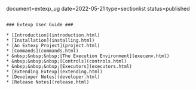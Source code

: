 document=extexp_ug
date=2022-05-21
type=sectionlist
status=published
~~~~~~

### Extexp User Guide ###

* [Introduction](introduction.html)
* [Installation](installing.html)
* [An Extexp Project](project.html)
* [Commands](commands.html)
* &nbsp;&nbsp;&nbsp;[The Execution Environment](execenv.html)
* &nbsp;&nbsp;&nbsp;[Controls](controls.html)
* &nbsp;&nbsp;&nbsp;[Executors](executors.html)
* [Extending Extexp](extending.html)
* [Developer Notes](developer.html)
* [Release Notes](release.html)
